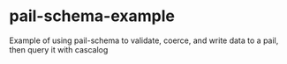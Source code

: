 pail-schema-example
===================

Example of using pail-schema to validate, coerce, and write data to a pail, then query it with cascalog
